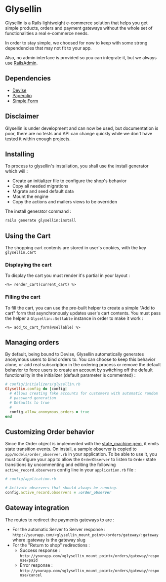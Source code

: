 # Glysellin

Glysellin is a Rails lightweight e-commerce solution that helps you get simple products, orders and payment gateways without the whole set of functionalities a real e-commerce needs.

In order to stay simple, we choosed for now to keep with some strong dependencies that may not fit to your app.

Also, no admin interface is provided so you can integrate it, but we always use [RailsAdmin](https://github.com/sferik/rails_admin).


## Dependencies

* [Devise](https://github.com/plataformatec/devise)
* [Paperclip](https://github.com/thoughtbot/paperclip)
* [Simple Form](https://github.com/plataformatec/simple_form)


## Disclaimer

Glysellin is under development and can now be used, but documentation is poor, there are no tests and API can change quickly while we don't have tested it within enough projects.


## Installing

To process to glysellin's installation, you shall use the install generator which will :

* Create an initializer file to configure the shop's behavior
* Copy all needed migrations
* Migrate and seed default data
* Mount the engine
* Copy the actions and mailers views to be overriden

The install generator command :

```bash
rails generate glysellin:install
```


## Using the Cart

The shopping cart contents are stored in user's cookies, with the key `glysellin.cart`


### Displaying the cart

To display the cart you must render it's partial in your layout :

```erb
<%= render_cart(current_cart) %>
```


### Filling the cart

To fill the cart, you can use the pre-built helper to create a simple "Add to cart" form that asynchronously updates user's cart contents.
You must pass the helper a `Glysellin::Sellable` instance in order to make it work :

```erb
<%= add_to_cart_form(@sellable) %>
```


## Managing orders

By default, being bound to Devise, Glysellin automatically generates anonymous users to bind orders to. You can choose to keep this behavior alone, or add real subscription in the ordering process or remove the default behavior to force users to create an account by switching off the default functionality in the initializer (default parameter is commented) :

```ruby
# config/initializers/glysellin.rb
Glysellin.config do |config|
  # Allows creating fake accounts for customers with automatic random
  # password generation
  # Defaults to true
  #
  config.allow_anonymous_orders = true
end
```


## Customizing Order behavior

Since the Order object is implemented with the [state_machine gem](), it emits state transition events.
On install, a sample observer is copied to `app/models/order_observer.rb` in your application.
To be able to use it, you must configure your app to allow the `OrderObserver` to listen to `Order` state transitions by uncommenting and editing the following `active_record.observers` config line in your `application.rb` file :

```ruby
# config/application.rb

# Activate observers that should always be running.
config.active_record.observers = :order_observer
```


## Gateway integration

The routes to redirect the payments gateways to are :

* For the automatic Server to Server response : `http://yourapp.com/<glysellin_mount_point>/orders/gateway/:gateway` where :gateway is the gateway slug
* For the "Return to shop" redirections :
    * Success response : `http://yourapp.com/<glysellin_mount_point>/orders/gateway/response/paid`
    * Error response : `http://yourapp.com/<glysellin_mount_point>/orders/gateway/response/cancel`
